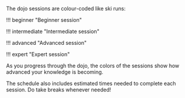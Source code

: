 <!-- SPDX-License-Identifier: CC-BY-4.0 -->
<!-- Copyright Contributors to the ODPi Egeria project 2020. -->

The dojo sessions are colour-coded like ski runs:

!!! beginner "Beginner session"

!!! intermediate "Intermediate session"

!!! advanced "Advanced session"

!!! expert "Expert session"

As you progress through the dojo, the colors of the sessions show how advanced your knowledge is becoming.

The schedule also includes estimated times needed to complete each session. Do take breaks whenever needed!
